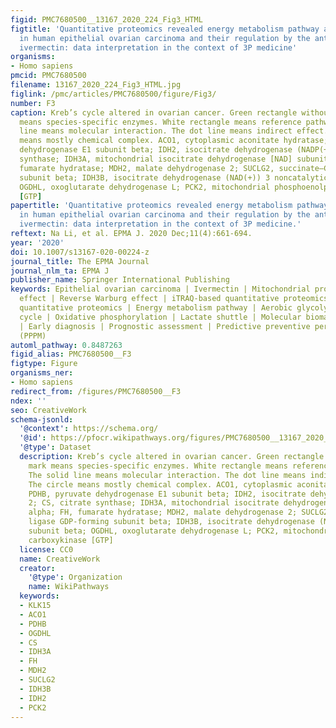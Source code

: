 ```yaml
---
figid: PMC7680500__13167_2020_224_Fig3_HTML
figtitle: 'Quantitative proteomics revealed energy metabolism pathway alterations
  in human epithelial ovarian carcinoma and their regulation by the antiparasite drug
  ivermectin: data interpretation in the context of 3P medicine'
organisms:
- Homo sapiens
pmcid: PMC7680500
filename: 13167_2020_224_Fig3_HTML.jpg
figlink: /pmc/articles/PMC7680500/figure/Fig3/
number: F3
caption: Kreb’s cycle altered in ovarian cancer. Green rectangle without red mark
  means species-specific enzymes. White rectangle means reference pathway. The solid
  line means molecular interaction. The dot line means indirect effect. The circle
  means mostly chemical complex. ACO1, cytoplasmic aconitate hydratase; PDHB, pyruvate
  dehydrogenase E1 subunit beta; IDH2, isocitrate dehydrogenase (NADP(+)) 2; CS, citrate
  synthase; IDH3A, mitochondrial isocitrate dehydrogenase [NAD] subunit alpha; FH,
  fumarate hydratase; MDH2, malate dehydrogenase 2; SUCLG2, succinate–CoA ligase GDP-forming
  subunit beta; IDH3B, isocitrate dehydrogenase (NAD(+)) 3 noncatalytic subunit beta;
  OGDHL, oxoglutarate dehydrogenase L; PCK2, mitochondrial phosphoenolpyruvate carboxykinase
  [GTP]
papertitle: 'Quantitative proteomics revealed energy metabolism pathway alterations
  in human epithelial ovarian carcinoma and their regulation by the antiparasite drug
  ivermectin: data interpretation in the context of 3P medicine.'
reftext: Na Li, et al. EPMA J. 2020 Dec;11(4):661-694.
year: '2020'
doi: 10.1007/s13167-020-00224-z
journal_title: The EPMA Journal
journal_nlm_ta: EPMA J
publisher_name: Springer International Publishing
keywords: Epithelial ovarian carcinoma | Ivermectin | Mitochondrial proteomics | Warburg
  effect | Reverse Warburg effect | iTRAQ-based quantitative proteomics | SILAC-based
  quantitative proteomics | Energy metabolism pathway | Aerobic glycolysis | Kreb’s
  cycle | Oxidative phosphorylation | Lactate shuttle | Molecular biomarker pattern
  | Early diagnosis | Prognostic assessment | Predictive preventive personalized medicine
  (PPPM)
automl_pathway: 0.8487263
figid_alias: PMC7680500__F3
figtype: Figure
organisms_ner:
- Homo sapiens
redirect_from: /figures/PMC7680500__F3
ndex: ''
seo: CreativeWork
schema-jsonld:
  '@context': https://schema.org/
  '@id': https://pfocr.wikipathways.org/figures/PMC7680500__13167_2020_224_Fig3_HTML.html
  '@type': Dataset
  description: Kreb’s cycle altered in ovarian cancer. Green rectangle without red
    mark means species-specific enzymes. White rectangle means reference pathway.
    The solid line means molecular interaction. The dot line means indirect effect.
    The circle means mostly chemical complex. ACO1, cytoplasmic aconitate hydratase;
    PDHB, pyruvate dehydrogenase E1 subunit beta; IDH2, isocitrate dehydrogenase (NADP(+))
    2; CS, citrate synthase; IDH3A, mitochondrial isocitrate dehydrogenase [NAD] subunit
    alpha; FH, fumarate hydratase; MDH2, malate dehydrogenase 2; SUCLG2, succinate–CoA
    ligase GDP-forming subunit beta; IDH3B, isocitrate dehydrogenase (NAD(+)) 3 noncatalytic
    subunit beta; OGDHL, oxoglutarate dehydrogenase L; PCK2, mitochondrial phosphoenolpyruvate
    carboxykinase [GTP]
  license: CC0
  name: CreativeWork
  creator:
    '@type': Organization
    name: WikiPathways
  keywords:
  - KLK15
  - ACO1
  - PDHB
  - OGDHL
  - CS
  - IDH3A
  - FH
  - MDH2
  - SUCLG2
  - IDH3B
  - IDH2
  - PCK2
---
```

